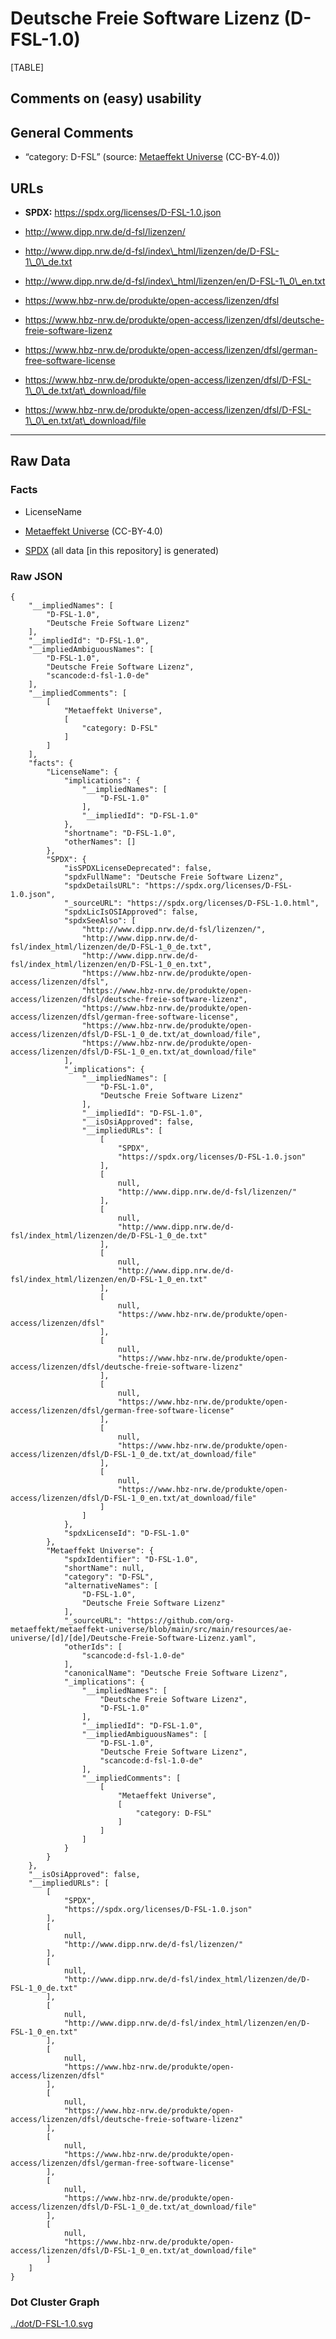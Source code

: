 # Deutsche Freie Software Lizenz (D-FSL-1.0)

[TABLE]

## Comments on (easy) usability

## General Comments

-   “category: D-FSL” (source: [Metaeffekt
    Universe](https://github.com/org-metaeffekt/metaeffekt-universe/blob/main/src/main/resources/ae-universe/[d]/[de]/Deutsche-Freie-Software-Lizenz.yaml "Metaeffekt Universe")
    (CC-BY-4.0))

## URLs

-   **SPDX:** https://spdx.org/licenses/D-FSL-1.0.json

-   http://www.dipp.nrw.de/d-fsl/lizenzen/

-   http://www.dipp.nrw.de/d-fsl/index\_html/lizenzen/de/D-FSL-1\_0\_de.txt

-   http://www.dipp.nrw.de/d-fsl/index\_html/lizenzen/en/D-FSL-1\_0\_en.txt

-   https://www.hbz-nrw.de/produkte/open-access/lizenzen/dfsl

-   https://www.hbz-nrw.de/produkte/open-access/lizenzen/dfsl/deutsche-freie-software-lizenz

-   https://www.hbz-nrw.de/produkte/open-access/lizenzen/dfsl/german-free-software-license

-   https://www.hbz-nrw.de/produkte/open-access/lizenzen/dfsl/D-FSL-1\_0\_de.txt/at\_download/file

-   https://www.hbz-nrw.de/produkte/open-access/lizenzen/dfsl/D-FSL-1\_0\_en.txt/at\_download/file

------------------------------------------------------------------------

## Raw Data

### Facts

-   LicenseName

-   [Metaeffekt
    Universe](https://github.com/org-metaeffekt/metaeffekt-universe/blob/main/src/main/resources/ae-universe/[d]/[de]/Deutsche-Freie-Software-Lizenz.yaml "Metaeffekt Universe")
    (CC-BY-4.0)

-   [SPDX](https://spdx.org/licenses/D-FSL-1.0.html "SPDX") (all data
    \[in this repository\] is generated)

### Raw JSON

    {
        "__impliedNames": [
            "D-FSL-1.0",
            "Deutsche Freie Software Lizenz"
        ],
        "__impliedId": "D-FSL-1.0",
        "__impliedAmbiguousNames": [
            "D-FSL-1.0",
            "Deutsche Freie Software Lizenz",
            "scancode:d-fsl-1.0-de"
        ],
        "__impliedComments": [
            [
                "Metaeffekt Universe",
                [
                    "category: D-FSL"
                ]
            ]
        ],
        "facts": {
            "LicenseName": {
                "implications": {
                    "__impliedNames": [
                        "D-FSL-1.0"
                    ],
                    "__impliedId": "D-FSL-1.0"
                },
                "shortname": "D-FSL-1.0",
                "otherNames": []
            },
            "SPDX": {
                "isSPDXLicenseDeprecated": false,
                "spdxFullName": "Deutsche Freie Software Lizenz",
                "spdxDetailsURL": "https://spdx.org/licenses/D-FSL-1.0.json",
                "_sourceURL": "https://spdx.org/licenses/D-FSL-1.0.html",
                "spdxLicIsOSIApproved": false,
                "spdxSeeAlso": [
                    "http://www.dipp.nrw.de/d-fsl/lizenzen/",
                    "http://www.dipp.nrw.de/d-fsl/index_html/lizenzen/de/D-FSL-1_0_de.txt",
                    "http://www.dipp.nrw.de/d-fsl/index_html/lizenzen/en/D-FSL-1_0_en.txt",
                    "https://www.hbz-nrw.de/produkte/open-access/lizenzen/dfsl",
                    "https://www.hbz-nrw.de/produkte/open-access/lizenzen/dfsl/deutsche-freie-software-lizenz",
                    "https://www.hbz-nrw.de/produkte/open-access/lizenzen/dfsl/german-free-software-license",
                    "https://www.hbz-nrw.de/produkte/open-access/lizenzen/dfsl/D-FSL-1_0_de.txt/at_download/file",
                    "https://www.hbz-nrw.de/produkte/open-access/lizenzen/dfsl/D-FSL-1_0_en.txt/at_download/file"
                ],
                "_implications": {
                    "__impliedNames": [
                        "D-FSL-1.0",
                        "Deutsche Freie Software Lizenz"
                    ],
                    "__impliedId": "D-FSL-1.0",
                    "__isOsiApproved": false,
                    "__impliedURLs": [
                        [
                            "SPDX",
                            "https://spdx.org/licenses/D-FSL-1.0.json"
                        ],
                        [
                            null,
                            "http://www.dipp.nrw.de/d-fsl/lizenzen/"
                        ],
                        [
                            null,
                            "http://www.dipp.nrw.de/d-fsl/index_html/lizenzen/de/D-FSL-1_0_de.txt"
                        ],
                        [
                            null,
                            "http://www.dipp.nrw.de/d-fsl/index_html/lizenzen/en/D-FSL-1_0_en.txt"
                        ],
                        [
                            null,
                            "https://www.hbz-nrw.de/produkte/open-access/lizenzen/dfsl"
                        ],
                        [
                            null,
                            "https://www.hbz-nrw.de/produkte/open-access/lizenzen/dfsl/deutsche-freie-software-lizenz"
                        ],
                        [
                            null,
                            "https://www.hbz-nrw.de/produkte/open-access/lizenzen/dfsl/german-free-software-license"
                        ],
                        [
                            null,
                            "https://www.hbz-nrw.de/produkte/open-access/lizenzen/dfsl/D-FSL-1_0_de.txt/at_download/file"
                        ],
                        [
                            null,
                            "https://www.hbz-nrw.de/produkte/open-access/lizenzen/dfsl/D-FSL-1_0_en.txt/at_download/file"
                        ]
                    ]
                },
                "spdxLicenseId": "D-FSL-1.0"
            },
            "Metaeffekt Universe": {
                "spdxIdentifier": "D-FSL-1.0",
                "shortName": null,
                "category": "D-FSL",
                "alternativeNames": [
                    "D-FSL-1.0",
                    "Deutsche Freie Software Lizenz"
                ],
                "_sourceURL": "https://github.com/org-metaeffekt/metaeffekt-universe/blob/main/src/main/resources/ae-universe/[d]/[de]/Deutsche-Freie-Software-Lizenz.yaml",
                "otherIds": [
                    "scancode:d-fsl-1.0-de"
                ],
                "canonicalName": "Deutsche Freie Software Lizenz",
                "_implications": {
                    "__impliedNames": [
                        "Deutsche Freie Software Lizenz",
                        "D-FSL-1.0"
                    ],
                    "__impliedId": "D-FSL-1.0",
                    "__impliedAmbiguousNames": [
                        "D-FSL-1.0",
                        "Deutsche Freie Software Lizenz",
                        "scancode:d-fsl-1.0-de"
                    ],
                    "__impliedComments": [
                        [
                            "Metaeffekt Universe",
                            [
                                "category: D-FSL"
                            ]
                        ]
                    ]
                }
            }
        },
        "__isOsiApproved": false,
        "__impliedURLs": [
            [
                "SPDX",
                "https://spdx.org/licenses/D-FSL-1.0.json"
            ],
            [
                null,
                "http://www.dipp.nrw.de/d-fsl/lizenzen/"
            ],
            [
                null,
                "http://www.dipp.nrw.de/d-fsl/index_html/lizenzen/de/D-FSL-1_0_de.txt"
            ],
            [
                null,
                "http://www.dipp.nrw.de/d-fsl/index_html/lizenzen/en/D-FSL-1_0_en.txt"
            ],
            [
                null,
                "https://www.hbz-nrw.de/produkte/open-access/lizenzen/dfsl"
            ],
            [
                null,
                "https://www.hbz-nrw.de/produkte/open-access/lizenzen/dfsl/deutsche-freie-software-lizenz"
            ],
            [
                null,
                "https://www.hbz-nrw.de/produkte/open-access/lizenzen/dfsl/german-free-software-license"
            ],
            [
                null,
                "https://www.hbz-nrw.de/produkte/open-access/lizenzen/dfsl/D-FSL-1_0_de.txt/at_download/file"
            ],
            [
                null,
                "https://www.hbz-nrw.de/produkte/open-access/lizenzen/dfsl/D-FSL-1_0_en.txt/at_download/file"
            ]
        ]
    }

### Dot Cluster Graph

[../dot/D-FSL-1.0.svg](../dot/D-FSL-1.0.svg "../dot/D-FSL-1.0.svg")
